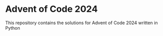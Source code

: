 # Advent of Code 2024
This repository contains the solutions for Advent of Code 2024 written in Python
